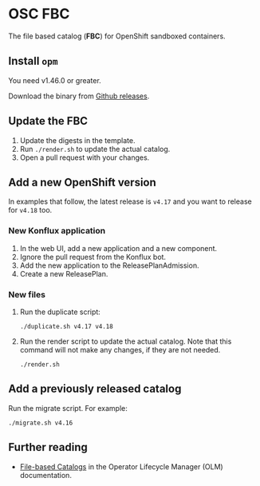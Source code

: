 # OSC FBC

The file based catalog (**FBC**) for OpenShift sandboxed containers.

## Install `opm`

You need v1.46.0 or greater.

Download the binary from [Github releases](https://github.com/operator-framework/operator-registry/releases).

## Update the FBC

1. Update the digests in the template.
2. Run `./render.sh` to update the actual catalog.
3. Open a pull request with your changes.

## Add a new OpenShift version

In examples that follow, the latest release is `v4.17` and you want to release for `v4.18` too.

### New Konflux application

1. In the web UI, add a new application and a new component.
2. Ignore the pull request from the Konflux bot.
3. Add the new application to the ReleasePlanAdmission.
4. Create a new ReleasePlan.

### New files

1. Run the duplicate script:
    ```
    ./duplicate.sh v4.17 v4.18
    ```

2. Run the render script to update the actual catalog. Note that this command will not make any changes, if they are not needed.
    ```
    ./render.sh
    ```

## Add a previously released catalog

Run the migrate script. For example:
```
./migrate.sh v4.16
```

## Further reading

  - [File-based Catalogs](https://olm.operatorframework.io/docs/reference/file-based-catalogs/) in the Operator Lifecycle Manager (OLM) documentation.
